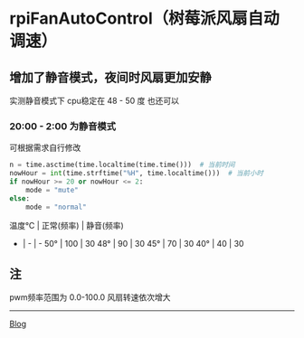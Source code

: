 # rpiFanAutoControl（树莓派风扇自动调速）

<!-- <p>
    <img src='https://www.soulfree.cn/wp-content/uploads/2020/09/1600448265-Snipaste_2020-09-19_00-56-18.png' width='300'/>
</p> -->

## 增加了静音模式，夜间时风扇更加安静
实测静音模式下 cpu稳定在 48 - 50 度 也还可以

### 20:00 - 2:00 为静音模式
可根据需求自行修改
``` python
n = time.asctime(time.localtime(time.time()))  # 当前时间
nowHour = int(time.strftime("%H", time.localtime()))  # 当前小时
if nowHour >= 20 or nowHour <= 2:
    mode = "mute"
else:
    mode = "normal"

```
温度℃ | 正常(频率) | 静音(频率)
- | - | -
50° | 100 | 30
48° | 90 | 30
45° | 70 | 30
40° | 40 | 30

## 注
pwm频率范围为 0.0-100.0 风扇转速依次增大

---

[Blog](https://www.soulfree.cn/index.php/2020/09/19/rpifanautocontrol)
